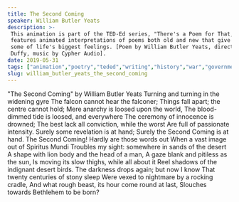 ```yaml
---
title: The Second Coming
speaker: William Butler Yeats
description: >-
 This animation is part of the TED-Ed series, "There's a Poem for That," which
 features animated interpretations of poems both old and new that give language to
 some of life's biggest feelings. [Poem by William Butler Yeats, directed by Eoin
 Duffy, music by Cypher Audio].
date: 2019-05-31
tags: ["animation","poetry","teded","writing","history","war","government"]
slug: william_butler_yeats_the_second_coming
---
```


"The Second Coming" by William Butler Yeats Turning and turning in the widening gyre The
falcon cannot hear the falconer; Things fall apart; the centre cannot hold; Mere anarchy
is loosed upon the world, The blood-dimmed tide is loosed, and everywhere The ceremony
of innocence is drowned; The best lack all conviction, while the worst Are full of
passionate intensity. Surely some revelation is at hand; Surely the Second Coming is at
hand. The Second Coming! Hardly are those words out When a vast image out of Spiritus
Mundi Troubles my sight: somewhere in sands of the desert A shape with lion body and the
head of a man, A gaze blank and pitiless as the sun, Is moving its slow thighs, while
all about it Reel shadows of the indignant desert birds. The darkness drops again; but
now I know That twenty centuries of stony sleep Were vexed to nightmare by a rocking
cradle, And what rough beast, its hour come round at last, Slouches towards Bethlehem
to be born? 

<!--
ad_duration=0
duration=109
event="TED-Ed"
external_duration=117
external_start_time=0
intro_duration=0
is_subtitle_required="False"
is_talk_featured="False"
language="en"
language_swap="False"
native_language="en"
number_of_related_talks=6
number_of_speakers=1
number_of_subtitled_videos=0
number_of_tags=7
number_of_talk_download_languages=17
number_of_talk_more_resources=0
number_of_talk_recommendations=0
number_of_talks_take_actions=0
post_ad_duration=0
published_timestamp="2019-05-31 15:27:27"
recording_date="2019-05-31"
speaker_is_published=0
speaker_name="William Butler Yeats"
talk_name="The Second Coming"
talks_tags=["animation","poetry","teded","writing","history","war","government"]
url_photo_talk="https://s3.amazonaws.com/talkstar-photos/uploads/ad0eb1a6-f689-414e-8b4c-6d7cf9c0ff26/second+coming_textless.jpg"
url_webpage="https://www.ted.com/talks/william_butler_yeats_the_second_coming"
video_type_name="TED-Ed Original"
-->